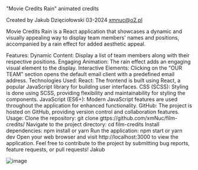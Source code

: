 "Movie Credits Rain"
animated credits  

Created by Jakub Dzięciołowski 03-2024
xmnuc@o2.pl

Movie Credits Rain is a React application that showcases a dynamic and visually appealing way to display team members' names and positions, accompanied by a rain effect for added aesthetic appeal.

Features:
Dynamic Content: Display a list of team members along with their respective positions.
Engaging Animation: The rain effect adds an engaging visual element to the display.
Interactive Elements: Clicking on the "OUR TEAM" section opens the default email client with a predefined email address.
Technologies Used:
React: The frontend is built using React, a popular JavaScript library for building user interfaces.
CSS (SCSS): Styling is done using SCSS, providing flexibility and maintainability for styling the components.
JavaScript (ES6+): Modern JavaScript features are used throughout the application for enhanced functionality.
GitHub: The project is hosted on GitHub, providing version control and collaboration features.
Usage:
Clone the repository: git clone gttps://github.com/xmNuc/film-credits/
Navigate to the project directory: cd film-credits
Install dependencies: npm install or yarn
Run the application: npm start or yarn dev
Open your web browser and visit http://localhost:3000 to view the application.
Feel free to contribute to the project by submitting bug reports, feature requests, or pull requests!
Jakub

![image](https://github.com/xmNuc/film-credits/assets/86988479/c08cef65-0afa-4bfa-8288-5d5838b82354)


